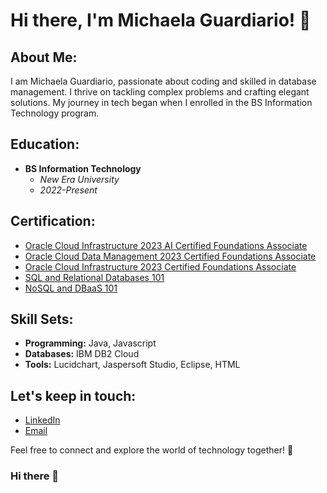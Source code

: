 # Hi there, I'm Michaela Guardiario! 👋

## About Me:
I am Michaela Guardiario, passionate about coding and skilled in database management. I thrive on tackling complex problems and crafting elegant solutions. My journey in tech began when I enrolled in the BS Information Technology program.

## Education:
- **BS Information Technology**
  - *New Era University*
  - *2022-Present*

## Certification:
- [Oracle Cloud Infrastructure 2023 AI Certified Foundations Associate](	
https://catalog-education.oracle.com/pls/certview/sharebadge?id=63F148DB48EB8EE16FA504F90F437E89F4BD56E23D01D0EF4409C90843671556&fbclid=IwAR0iA2dSvjNc1CO-c-FRWTqtf1IB4YAJ_7Dx5wAIWaNcQFfQTIsoUOYAIDw)
- [Oracle Cloud Data Management 2023 Certified Foundations Associate](https://catalog-education.oracle.com/pls/certview/sharebadge?id=50FEB633C607C3D72553384644594A950BFF703FE64E52998560F4DC423D6E82&fbclid=IwAR1q7a2ZM2po0pAzN17w-2vgkdE3gUrzbwHkelBGhzWcNUxZ9q61ezGI89w)
- [Oracle Cloud Infrastructure 2023 Certified Foundations Associate](https://catalog-education.oracle.com/pls/certview/sharebadge?id=1DA594B4160014B52EC43EFD84812984DBD018ABD36B972E26F2FD6FA1906B82&fbclid=IwAR2LdG3u5xEKM4hIT3J2FzlKozEYSzaH3qCQd89ETsFjq2RAnZC2HaPSELU%20Submission%20comments%20Comments%20(0))
- [SQL and Relational Databases 101](https://courses.cognitiveclass.ai/certificates/5f79d24889b24b66932c40ff3799c525)
- [NoSQL and DBaaS 101](https://courses.cognitiveclass.ai/certificates/195dc84f598941ea9ee4c1cb8b92be62)

## Skill Sets:
- **Programming:** Java, Javascript
- **Databases:** IBM DB2 Cloud
- **Tools:** Lucidchart, Jaspersoft Studio, Eclipse, HTML

## Let's keep in touch:
- [LinkedIn](https://www.linkedin.com/in/michaelaguardiario/)
- [Email](mailto:guardiariomichaela@gmail.com)

Feel free to connect and explore the world of technology together! 🚀

[Certification_Link_1]: # "Link to Oracle Cloud Infrastructure 2023 AI Certified Foundations Associate Certification"
[Certification_Link_2]: # "Link to Oracle Cloud Data Management 2023 Certified Foundations Associate Certification"
[Certification_Link_3]: # "Link to Oracle Cloud Infrastructure 2023 Certified Foundations Associate Certification"
[Certification_Link_4]: # "Link to SQL and Relational Databases 101 Certification"
[LinkedIn_Profile_Link]: LinkedIn_Profile_Link "LinkedIn Profile Link"
### Hi there 👋

